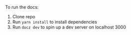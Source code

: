 To run the docs:
1. Clone repo
2. Run `yarn install` to install dependencies
3. Run `docz dev` to spin up a dev server on localhost 3000